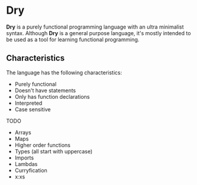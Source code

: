 # Dry
**Dry** is a purely functional programming language with an ultra minimalist syntax. Although **Dry** is a general purpose language, it's mostly intended to be used as a tool for learning functional programming.

## Characteristics
The language has the following characteristics:
* Purely functional
* Doesn't have statements
* Only has function declarations
* Interpreted
* Case sensitive

TODO
* Arrays
* Maps
* Higher order functions
* Types (all start with uppercase)
* Imports
* Lambdas
* Curryfication
* x:xs